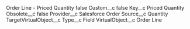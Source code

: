 <?xml version="1.0" encoding="UTF-8"?>
<CustomMetadata xmlns="http://soap.sforce.com/2006/04/metadata" xmlns:xsi="http://www.w3.org/2001/XMLSchema-instance" xmlns:xsd="http://www.w3.org/2001/XMLSchema">
    <label>Order Line - Priced Quantity</label>
    <protected>false</protected>
    <values>
        <field>Custom__c</field>
        <value xsi:type="xsd:boolean">false</value>
    </values>
    <values>
        <field>Key__c</field>
        <value xsi:type="xsd:string">Priced Quantity</value>
    </values>
    <values>
        <field>Obsolete__c</field>
        <value xsi:type="xsd:boolean">false</value>
    </values>
    <values>
        <field>Provider__c</field>
        <value xsi:type="xsd:string">Salesforce Order</value>
    </values>
    <values>
        <field>Source__c</field>
        <value xsi:type="xsd:string">Quantity</value>
    </values>
    <values>
        <field>TargetVirtualObject__c</field>
        <value xsi:nil="true"/>
    </values>
    <values>
        <field>Type__c</field>
        <value xsi:type="xsd:string">Field</value>
    </values>
    <values>
        <field>VirtualObject__c</field>
        <value xsi:type="xsd:string">Order Line</value>
    </values>
</CustomMetadata>

